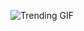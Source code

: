 ![Trending GIF](https://media1.giphy.com/media/v1.Y2lkPThiYjIxNzcydGEwNWNmOTB0Y3VzMXNxdWdnbnllMXNnajF4NThwODVrZWlmaW5xMyZlcD12MV9naWZzX3NlYXJjaCZjdD1n/YYKoJL28YtscdUTGWA/giphy.gif)
